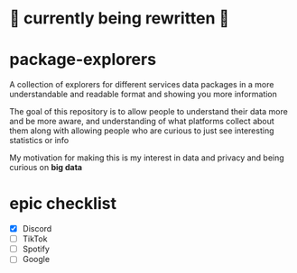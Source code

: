 # 🚧 currently being rewritten 🚧

# package-explorers

A collection of explorers for different services data packages in a more understandable and readable format and showing you more information

The goal of this repository is to allow people to understand their data more and be more aware, and understanding of what platforms collect about them along with allowing people who are curious to just see interesting statistics or info

My motivation for making this is my interest in data and privacy and being curious on **big data**

# epic checklist

- [x] Discord
- [ ] TikTok
- [ ] Spotify
- [ ] Google